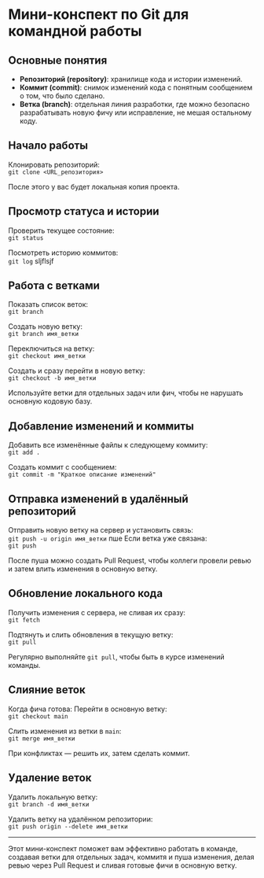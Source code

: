 # Мини-конспект по Git для командной работы

## Основные понятия
- **Репозиторий (repository)**: хранилище кода и истории изменений.
- **Коммит (commit)**: снимок изменений кода с понятным сообщением о том, что было сделано.
- **Ветка (branch)**: отдельная линия разработки, где можно безопасно разрабатывать новую фичу или исправление, не мешая остальному коду.

## Начало работы
Клонировать репозиторий:  
`git clone <URL_репозитория>`

После этого у вас будет локальная копия проекта.

## Просмотр статуса и истории
Проверить текущее состояние:  
`git status`

Посмотреть историю коммитов:  
`git log`
sljflsjf
## Работа с ветками
Показать список веток:  
`git branch`

Создать новую ветку:  
`git branch имя_ветки`

Переключиться на ветку:  
`git checkout имя_ветки`

Создать и сразу перейти в новую ветку:  
`git checkout -b имя_ветки`

Используйте ветки для отдельных задач или фич, чтобы не нарушать основную кодовую базу.

## Добавление изменений и коммиты
Добавить все изменённые файлы к следующему коммиту:  
`git add .`

Создать коммит с сообщением:  
`git commit -m "Краткое описание изменений"`

## Отправка изменений в удалённый репозиторий
Отправить новую ветку на сервер и установить связь:  
`git push -u origin имя_ветки`
пше
Если ветка уже связана:  
`git push`

После пуша можно создать Pull Request, чтобы коллеги провели ревью и затем влить изменения в основную ветку.

## Обновление локального кода
Получить изменения с сервера, не сливая их сразу:  
`git fetch`

Подтянуть и слить обновления в текущую ветку:  
`git pull`

Регулярно выполняйте `git pull`, чтобы быть в курсе изменений команды.

## Слияние веток
Когда фича готова:
Перейти в основную ветку:  
`git checkout main`

Слить изменения из ветки в `main`:  
`git merge имя_ветки`

При конфликтах — решить их, затем сделать коммит.

## Удаление веток
Удалить локальную ветку:  
`git branch -d имя_ветки`

Удалить ветку на удалённом репозитории:  
`git push origin --delete имя_ветки`

---

Этот мини-конспект поможет вам эффективно работать в команде, создавая ветки для отдельных задач, коммитя и пуша изменения, делая ревью через Pull Request и сливая готовые фичи в основную ветку.